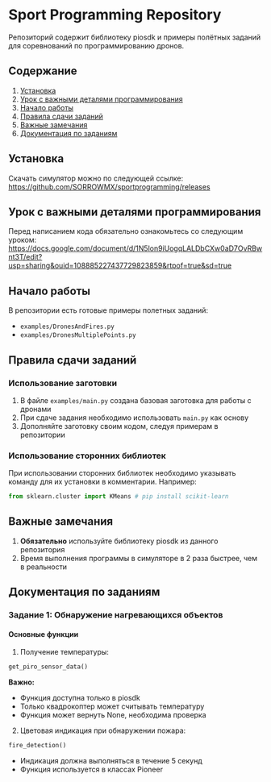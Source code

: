 # Sport Programming Repository

Репозиторий содержит библиотеку piosdk и примеры полётных заданий для соревнований по программированию дронов.

## Содержание
1. [Установка](#установка)
2. [Урок с важными деталями программирования](#урок-с-важными-деталями-программирования)
3. [Начало работы](#начало-работы)
4. [Правила сдачи заданий](#правила-сдачи-заданий)
5. [Важные замечания](#важные-замечания)
6. [Документация по заданиям](#документация-по-заданиям)

## Установка

Скачать симулятор можно по следующей ссылке:
https://github.com/SORROWMX/sportprogramming/releases

## Урок с важными деталями программирования
Перед написанием кода обязательно ознакомьтесь со следующим уроком:
https://docs.google.com/document/d/1N5lon9iUogqLALDbCXw0aD7OvRBwnt3T/edit?usp=sharing&ouid=108885227437729823859&rtpof=true&sd=true

## Начало работы

В репозитории есть готовые примеры полетных заданий:
- `examples/DronesAndFires.py`
- `examples/DronesMultiplePoints.py`

## Правила сдачи заданий

### Использование заготовки
1. В файле `examples/main.py` создана базовая заготовка для работы с дронами
2. При сдаче задания необходимо использовать `main.py` как основу
3. Дополняйте заготовку своим кодом, следуя примерам в репозитории

### Использование сторонних библиотек
При использовании сторонних библиотек необходимо указывать команду для их установки в комментарии. Например:
```python
from sklearn.cluster import KMeans # pip install scikit-learn
```

## Важные замечания

1. **Обязательно** используйте библиотеку piosdk из данного репозитория
2. Время выполнения программы в симуляторе в 2 раза быстрее, чем в реальности

## Документация по заданиям

### Задание 1: Обнаружение нагревающихся объектов

#### Основные функции

1. Получение температуры:
```python
get_piro_sensor_data()
```
**Важно:**
- Функция доступна только в piosdk
- Только квадрокоптер может считывать температуру
- Функция может вернуть None, необходима проверка

2. Цветовая индикация при обнаружении пожара:
```python
fire_detection()
```
- Индикация должна выполняться в течение 5 секунд
- Функция используется в классах Pioneer
